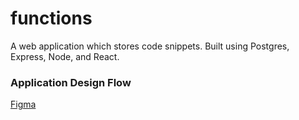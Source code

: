 # functions
A web application which stores code snippets. Built using Postgres, Express, Node, and React.   
### Application Design Flow  
<a href="https://www.figma.com/file/tyOtM4AwuwePpFpmYHZ2zP/Application-Flow-Diagram?node-id=0%3A1"> Figma </a>
   
